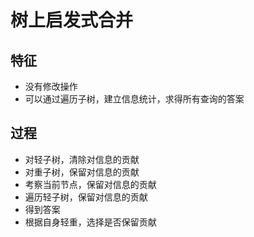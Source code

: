 # 树上启发式合并

## 特征

- 没有修改操作
- 可以通过遍历子树，建立信息统计，求得所有查询的答案

## 过程

- 对轻子树，清除对信息的贡献
- 对重子树，保留对信息的贡献
- 考察当前节点，保留对信息的贡献
- 遍历轻子树，保留对信息的贡献
- 得到答案
- 根据自身轻重，选择是否保留贡献